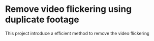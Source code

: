 # Remove video flickering using duplicate footage
This project introduce a efficient method to remove the video flickering
